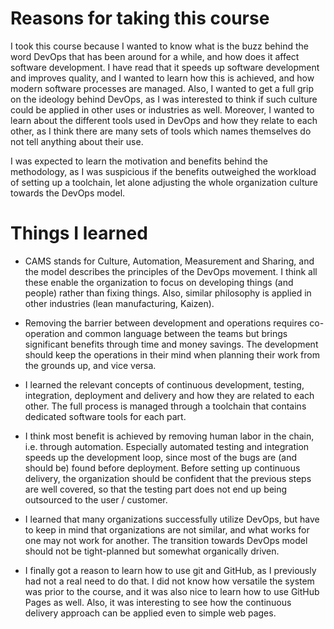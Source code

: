 # Reasons for taking this course

I took this course because I wanted to know what is the buzz behind the word DevOps that has been around for a while, and how 
does it affect software development. I have read that it speeds up software development and improves quality, and I wanted to 
learn how this is achieved, and how modern software processes are managed. Also, I wanted to get a full grip on the ideology 
behind DevOps, as I was interested to think if such culture could be applied in other uses or industries as well. Moreover, I 
wanted to learn about the different tools used in DevOps and how they relate to each other, as I think there are many sets of 
tools which names themselves do not tell anything about their use.

I was expected to learn the motivation and benefits behind the methodology, as I was suspicious if the benefits outweighed 
the workload of setting up a toolchain, let alone adjusting the whole organization culture towards the DevOps model.

# Things I learned

* CAMS stands for Culture, Automation, Measurement and Sharing, and the model describes the principles of the DevOps 
movement. I think all these enable the organization to focus on developing things (and people) rather than fixing things. 
Also, similar philosophy is applied in other industries (lean manufacturing, Kaizen).

* Removing the barrier between development and operations requires co-operation and common language between the teams but 
brings significant benefits through time and money savings. The development should keep the operations in their mind when 
planning their work from the grounds up, and vice versa.

* I learned the relevant concepts of continuous development, testing, integration, deployment and delivery and how they are 
related to each other. The full process is managed through a toolchain that contains dedicated software tools for each part.

* I think most benefit is achieved by removing human labor in the chain, i.e. through automation. Especially automated 
testing and integration speeds up the development loop, since most of the bugs are (and should be) found before deployment. 
Before setting up continuous delivery, the organization should be confident that the previous steps are well covered, so that 
the testing part does not end up being outsourced to the user / customer.

* I learned that many organizations successfully utilize DevOps, but have to keep in mind that organizations are not similar, 
and what works for one may not work for another. The transition towards DevOps model should not be tight-planned but somewhat 
organically driven.

* I finally got a reason to learn how to use git and GitHub, as I previously had not a real need to do that. I did not know 
how versatile the system was prior to the course, and it was also nice to learn how to use GitHub Pages as well. Also, it was 
interesting to see how the continuous delivery approach can be applied even to simple web pages.

